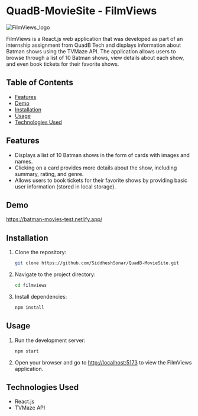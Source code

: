 # QuadB-MovieSite - FilmViews

![FilmViews_logo](https://img.icons8.com/ios-filled/50/ffffff/movie-projector.png)

FilmViews is a React.js web application that was developed as part of an internship assignment from QuadB Tech and displays information about Batman shows using the TVMaze API. The application allows users to browse through a list of 10 Batman shows, view details about each show, and even book tickets for their favorite shows.

## Table of Contents
- [Features](#features)
- [Demo](#demo)
- [Installation](#installation)
- [Usage](#usage)
- [Technologies Used](#technologies-used)

## Features

- Displays a list of 10 Batman shows in the form of cards with images and names.
- Clicking on a card provides more details about the show, including summary, rating, and genre.
- Allows users to book tickets for their favorite shows by providing basic user information (stored in local storage).

## Demo

https://batman-movies-test.netlify.app/

## Installation

1. Clone the repository:

    ```bash
    git clone https://github.com/SiddheshSonar/QuadB-MovieSite.git
    ```

2. Navigate to the project directory:

    ```bash
    cd filmviews
    ```

3. Install dependencies:

    ```bash
    npm install
    ```

## Usage

1. Run the development server:

    ```bash
    npm start
    ```

2. Open your browser and go to [http://localhost:5173](http://localhost:5173) to view the FilmViews application.

## Technologies Used

- React.js
- TVMaze API
